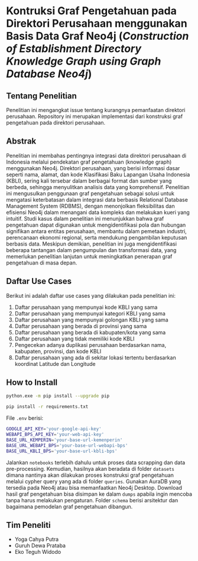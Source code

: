 # Kontruksi Graf Pengetahuan pada Direktori Perusahaan menggunakan Basis Data Graf Neo4j (_Construction of Establishment Directory Knowledge Graph using Graph Database Neo4j_)

## Tentang Penelitian

Penelitian ini mengangkat issue tentang kurangnya pemanfaatan direktori perusahaan. Repository ini merupakan implementasi dari konstruksi graf pengetahuan pada direktori perusahaan.

## Abstrak

Penelitian ini membahas pentingnya integrasi data direktori perusahaan di Indonesia melalui pendekatan graf pengetahuan (knowledge graph) menggunakan Neo4j. Direktori perusahaan, yang berisi informasi dasar seperti nama, alamat, dan kode Klasifikasi Baku Lapangan Usaha Indonesia (KBLI), sering kali tersebar dalam berbagai format dan sumber yang berbeda, sehingga menyulitkan analisis data yang komprehensif. Penelitian ini mengusulkan penggunaan graf pengetahuan sebagai solusi untuk mengatasi keterbatasan dalam integrasi data berbasis Relational Database Management System (RDBMS), dengan menonjolkan fleksibilitas dan efisiensi Neo4j dalam menangani data kompleks dan melakukan kueri yang intuitif. Studi kasus dalam penelitian ini menunjukkan bahwa graf pengetahuan dapat digunakan untuk mengidentifikasi pola dan hubungan signifikan antara entitas perusahaan, membantu dalam pemetaan industri, perencanaan ekonomi regional, serta mendukung pengambilan keputusan berbasis data. Meskipun demikian, penelitian ini juga mengidentifikasi beberapa tantangan dalam pengumpulan dan transformasi data, yang memerlukan penelitian lanjutan untuk meningkatkan penerapan graf pengetahuan di masa depan.

## Daftar Use Cases

Berikut ini adalah daftar use cases yang dilakukan pada penelitian ini:

1. Daftar perusahaan yang mempunyai kode KBLI yang sama
2. Daftar perusahaan yang mempunyai kategori KBLI yang sama
3. Daftar perusahaan yang mempunyai golongan KBLI yang sama
4. Daftar perusahaan yang berada di provinsi yang sama
5. Daftar perusahaan yang berada di kabupaten/kota yang sama
6. Daftar perusahaan yang tidak memiliki kode KBLI
7. Pengecekan adanya duplikasi perusahaan berdasarkan nama, kabupaten, provinsi, dan kode KBLI
8. Daftar perusahaan yang ada di sekitar lokasi tertentu berdasarkan koordinat Latitude dan Longitude

## How to Install

```bash
python.exe -m pip install --upgrade pip

pip install -r requirements.txt
```

File `.env` berisi:

```bash
GOOGLE_API_KEY='your-google-api-key'
WEBAPI_BPS_API_KEY='your-web-api-key'
BASE_URL_KEMPERIN='your-base-url-kemenperin'
BASE_URL_WEBAPI_BPS='your-base-url-webapi-bps'
BASE_URL_KBLI_BPS='your-base-url-kbli-bps'
```

Jalankan `notebooks` terlebih dahulu untuk proses data scrapping dan data pre-processing. Kemudian, hasilnya akan beradata di folder `datasets` dimana nantinya akan dilakukan proses konstruksi graf pengetahuan melalui cypher query yang ada di folder `queries`. Gunakan AuraDB yang tersedia pada Neo4j atau bisa memanfaatkan Neo4j Desktop. Download hasil graf pengetahuan bisa disimpan ke dalam `dumps` apabila ingin mencoba tanpa harus melakukan pengaturan. Folder `schema` berisi arsitektur dan bagaimana pemodelan graf pengetahuan dibangun.

## Tim Peneliti

- Yoga Cahya Putra
- Guruh Dewa Prataba
- Eko Teguh Widodo
